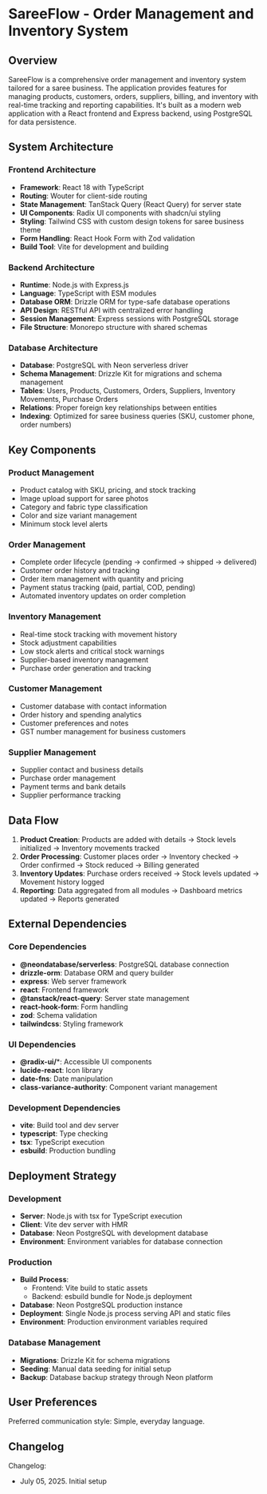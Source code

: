 # SareeFlow - Order Management and Inventory System

## Overview

SareeFlow is a comprehensive order management and inventory system tailored for a saree business. The application provides features for managing products, customers, orders, suppliers, billing, and inventory with real-time tracking and reporting capabilities. It's built as a modern web application with a React frontend and Express backend, using PostgreSQL for data persistence.

## System Architecture

### Frontend Architecture
- **Framework**: React 18 with TypeScript
- **Routing**: Wouter for client-side routing
- **State Management**: TanStack Query (React Query) for server state
- **UI Components**: Radix UI components with shadcn/ui styling
- **Styling**: Tailwind CSS with custom design tokens for saree business theme
- **Form Handling**: React Hook Form with Zod validation
- **Build Tool**: Vite for development and building

### Backend Architecture
- **Runtime**: Node.js with Express.js
- **Language**: TypeScript with ESM modules
- **Database ORM**: Drizzle ORM for type-safe database operations
- **API Design**: RESTful API with centralized error handling
- **Session Management**: Express sessions with PostgreSQL storage
- **File Structure**: Monorepo structure with shared schemas

### Database Architecture
- **Database**: PostgreSQL with Neon serverless driver
- **Schema Management**: Drizzle Kit for migrations and schema management
- **Tables**: Users, Products, Customers, Orders, Suppliers, Inventory Movements, Purchase Orders
- **Relations**: Proper foreign key relationships between entities
- **Indexing**: Optimized for saree business queries (SKU, customer phone, order numbers)

## Key Components

### Product Management
- Product catalog with SKU, pricing, and stock tracking
- Image upload support for saree photos
- Category and fabric type classification
- Color and size variant management
- Minimum stock level alerts

### Order Management
- Complete order lifecycle (pending → confirmed → shipped → delivered)
- Customer order history and tracking
- Order item management with quantity and pricing
- Payment status tracking (paid, partial, COD, pending)
- Automated inventory updates on order completion

### Inventory Management
- Real-time stock tracking with movement history
- Stock adjustment capabilities
- Low stock alerts and critical stock warnings
- Supplier-based inventory management
- Purchase order generation and tracking

### Customer Management
- Customer database with contact information
- Order history and spending analytics
- Customer preferences and notes
- GST number management for business customers

### Supplier Management
- Supplier contact and business details
- Purchase order management
- Payment terms and bank details
- Supplier performance tracking

## Data Flow

1. **Product Creation**: Products are added with details → Stock levels initialized → Inventory movements tracked
2. **Order Processing**: Customer places order → Inventory checked → Order confirmed → Stock reduced → Billing generated
3. **Inventory Updates**: Purchase orders received → Stock levels updated → Movement history logged
4. **Reporting**: Data aggregated from all modules → Dashboard metrics updated → Reports generated

## External Dependencies

### Core Dependencies
- **@neondatabase/serverless**: PostgreSQL database connection
- **drizzle-orm**: Database ORM and query builder
- **express**: Web server framework
- **react**: Frontend framework
- **@tanstack/react-query**: Server state management
- **react-hook-form**: Form handling
- **zod**: Schema validation
- **tailwindcss**: Styling framework

### UI Dependencies
- **@radix-ui/***: Accessible UI components
- **lucide-react**: Icon library
- **date-fns**: Date manipulation
- **class-variance-authority**: Component variant management

### Development Dependencies
- **vite**: Build tool and dev server
- **typescript**: Type checking
- **tsx**: TypeScript execution
- **esbuild**: Production bundling

## Deployment Strategy

### Development
- **Server**: Node.js with tsx for TypeScript execution
- **Client**: Vite dev server with HMR
- **Database**: Neon PostgreSQL with development database
- **Environment**: Environment variables for database connection

### Production
- **Build Process**: 
  - Frontend: Vite build to static assets
  - Backend: esbuild bundle for Node.js deployment
- **Database**: Neon PostgreSQL production instance
- **Deployment**: Single Node.js process serving API and static files
- **Environment**: Production environment variables required

### Database Management
- **Migrations**: Drizzle Kit for schema migrations
- **Seeding**: Manual data seeding for initial setup
- **Backup**: Database backup strategy through Neon platform

## User Preferences

Preferred communication style: Simple, everyday language.

## Changelog

Changelog:
- July 05, 2025. Initial setup